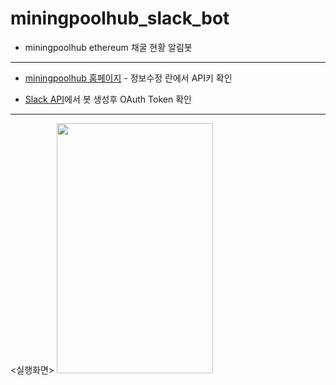 # miningpoolhub_slack_bot

- miningpoolhub ethereum 채굴 현황 알림봇

-----------------------------------------------------------------

- [miningpoolhub 홈페이지](https://miningpoolhub.com/) - 정보수정 란에서 API키 확인

- [Slack API](https://api.slack.com)에서 봇 생성후 OAuth Token 확인

-----------------------------------------------------------------

<실행화면>
<img src="app/src/main/start.png" height="400" width="250"/>
